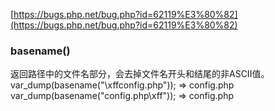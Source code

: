 [https://bugs.php.net/bug.php?id=62119%E3%80%82](https://bugs.php.net/bug.php?id=62119%E3%80%82)
### basename()
返回路径中的文件名部分，会去掉文件名开头和结尾的非ASCII值。<br />var_dump(basename("\xffconfig.php")); => config.php<br />var_dump(basename("config.php\xff")); => config.php
